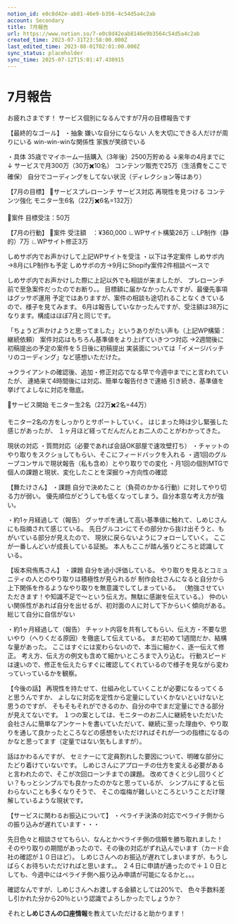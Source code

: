 ```yaml
---
notion_id: e0c8d42e-ab81-46e9-b356-4c54d5a4c2ab
account: Secondary
title: 7月報告
url: https://www.notion.so/7-e0c8d42eab8146e9b3564c54d5a4c2ab
created_time: 2023-07-31T23:58:00.000Z
last_edited_time: 2023-08-01T02:01:00.000Z
sync_status: placeholder
sync_time: 2025-07-12T15:01:47.430915
---
```

# 7月報告

お疲れさまです！
サービス個別になるんですが7月の目標報告です

【最終的なゴール】
・抽象
嫌いな自分にならない
人を大切にできる人だけが周りにいる
win-win-winな関係性
家族が笑顔でいる

・具体
35歳でマイホーム一括購入（3年後）2500万貯める
↓来年の4月までに↓
サービスで月300万（30万✖️10名）
コンテンツ販売で25万（生活費をここで確保）
自分でコーディングをしてない状況（ディレクション等はあり）



【7月の目標】
🔸サービスプレローンチ
サービス対応
再現性を見つける
コンテンツ強化
モニター生6名（22万✖️6名=132万）

🔸案件
目標受注：50万


【7月の行動】
🔹案件
受注額　：¥360,000
∟WPサイト構築26万
∟LP制作（静的）7万
∟WPサイト修正3万

しめサポ内でお声かけして上記WPサイトを受注
・以下は予定案件
しめサポ内→8月にLP制作も予定
しめサポの方→9月にShopify案件2件相談ベースで

しめサポ内でお声かけした際に上記以外でも相談が来ましたが、
プレローンチ前で至急案件だったのでお断り。。
目標額に届かなかったんですが、最優先事項はグッサポ運用
予定ではありますが、案件の相談も途切れることなくきているので、様子を見てみます。
6月は報告していなかったんですが、受注額は38万になります。構成はほぼ7月と同じです。


「ちょうど声かけようと思ってました」というありがたい声も（上記WP構築：継続依頼）
案件対応はもちろん基準値をより上げていきつつ対応
→2週間後に初稿提出の予定の案件を５日後に初稿提出
実装面については「イメージバッチリのコーディング」など感想いただけた。

→クライアントの確認後、追加・修正対応でなる早で今週中までにと言われていたが、
連絡来て4時間後には対応、簡単な報告付きで連絡
引き続き、基準値を挙げてよしなに対応を徹底。



🔹サービス開始
モニター生2名（22万✖️2名=44万）

モニター2名の方をしっかりとサポートしていく。
はじまった時は少し緊張した感じがあったが、
１ヶ月ほど経ってだんだんとお二人のことがわかってきた。

現状の対応
・質問対応（必要であれば会話OK部屋で速攻壁打ち）
・チャットのやり取りをスクショしてもらい、そこにフィードバックを入れる
・週1回のグループコンサルで現状報告（私も含め）とやり取りでの変化
・月1回の個別MTGで個人の課題と現状、変化したことを深掘り→方向性の確認


【舞たけさん】
・課題
自分で決めたこと（負荷のかかる行動）に対してやり切る力が弱い。
優先順位がどうしても低くなってしまう。自分本意な考え方が強い。

・約1ヶ月経過して（報告）
グッサポを通して高い基準値に触れて、しめじさんにも指摘されて感じている。
先日グルコンにてその部分から抜け出そうと、もがいている部分が見えたので、
現状に戻らないようにフォローしていく。
ここが一番しんどいが成長している証拠。
本人もここが踏ん張りどころと認識している。


【坂本飛侑馬さん】
・課題
自分を過小評価している。
やり取りを見るとコミュニティの人とのやり取りは積極性が見られるが
制作会社さんになると自分から上下関係を作るようなやり取りを無意識でしてしまっている。
（勉強させていただきます！や知識不足で〜という伝え方。無駄に感謝を伝えている。）
仲のいい関係性があれば自分を出せるが、初対面の人に対して下からいく傾向がある。
総じて自分に自信がない

・約1ヶ月経過して（報告）
チャット内容を共有してもらい、伝え方・不要な思いやり（へりくだる原因）を徹底して伝えている。
まだ初めて1週間だか、結構な量があった。
ここはすぐには変わらないので、本当に細かく、逐一伝えて修正。
考え方、伝え方の例文も含めて細かいところまで入り込む。
行動スピードは速いので、修正を伝えたらすぐに確認してくれているので様子を見ながら変わっていっているかを観察。


【今後の話】
再現性を持たせて、仕組み化していくことが必要になるってくると思うんですか、
よしなに対応を定性から定量にしていくかないといけないと思うのですが、
そもそもそれができるのか、自分の中でまだ定量にできる部分が見えてないです。
１つの案としては、モニターのお二人に継続をいただいた会社さんに簡単なアンケートを書いていただいて、継続に至った理由や、やり取りを通して良かったところなどの感想をいただければそれが一つの指標になるのかなと思ってます（定量ではない気もしますが）。



話はかわるんですが、
セミナーにて定員割れした要因について、明確な部分にたどり着けていないです。
しめじさんにアプローチの仕方を変える必要があると言われたので、そこが次回ローンチまでの課題。
改めてきくと少し回りくどい？もっとシンプルでも良かったのかなと思っているが、
シンプルにすると伝わらないことも多くなりそうで、
そこの塩梅が難しいところということだけ理解しているような現状です。



【サービスに関わるお振込について】
・ペライチ決済の対応でペライチ側からの振り込みが遅れています・・・

先日色々と相談させてもらい、なんとかペライチ側の信頼を勝ち取れました！
そのやり取りの期間があったので、その後の対応がずれ込んでいます（カード会社の確認が１０日ほど）。
しめじさんへのお振込が遅れてしまいますが、もうしばらくお待ちいただければと思います。。
２４日に申請が通ったので＋１０日としても、今週中にはペライチ側へ振り込み申請が可能になるかと。。。

確認なんですが、しめじさんへお渡しする金額としては20%で、
色々手数料差し引かれた分から20％という認識でよろしかったでしょうか？

それと**しめじさんの口座情報**を教えていただけると助かります！
